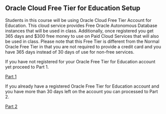 ## Oracle Cloud Free Tier for Education Setup

Students in this course will be using Oracle Cloud Free Tier Account for Education. This cloud service provides Free Oracle Autonomous Database instances that will be used in class. Additionally, once registered you get 365 days and $300 free money to use on Paid Cloud Services that will also be used in class. Please note that this Free Tier is different from the Normal Oracle Free Tier in that you are not required to provide a credit card and you have 365 days instead of 30 days of use for non-free services.

If you have not registered for your Oracle Free Tier for Education account yet proceed to Part 1.

[Part 1](/Oracle-Cloud-Free-Tier-Education-Setup/?lab=part-1--getting-setup-with-oracle-free-tier-for-education)

If you already have a registered Oracle Free Tier for Education account and you have more than 30 days left on the account you can processed to Part 2.

[Part 2](/Oracle-Cloud-Free-Tier-Education-Setup/?lab=part-2--autonomous-database-startup-guide)